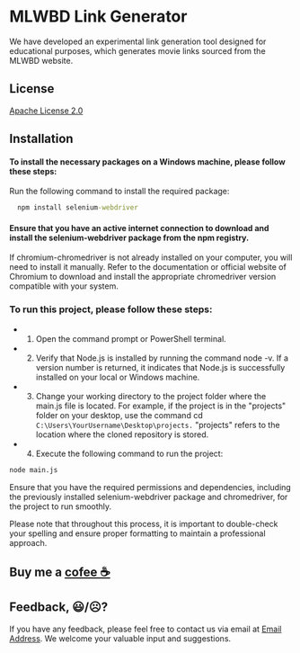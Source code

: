 
# MLWBD Link Generator

We have developed an experimental link generation tool designed for educational purposes, which generates movie links sourced from the MLWBD website.


## License

[Apache License 2.0](https://github.com/ShahedNoor/mlwbd-link-generator/blob/master/LICENSE)


## Installation

#### To install the necessary packages on a Windows machine, please follow these steps:

Run the following command to install the required package:

```cmd
  npm install selenium-webdriver
```

#### Ensure that you have an active internet connection to download and install the selenium-webdriver package from the npm registry.

If chromium-chromedriver is not already installed on your computer, you will need to install it manually. Refer to the documentation or official website of Chromium to download and install the appropriate chromedriver version compatible with your system.

### To run this project, please follow these steps:

- 1. Open the command prompt or PowerShell terminal.
- 2. Verify that Node.js is installed by running the command node -v. If a version number is returned, it indicates that Node.js is successfully installed on your local or Windows machine.

- 3. Change your working directory to the project folder where the main.js file is located. For example, if the project is in the "projects" folder on your desktop, use the command cd ```C:\Users\YourUsername\Desktop\projects.```
 "projects" refers to the location where the cloned repository is stored.

- 4. Execute the following command to run the project:

```cmd
node main.js
```

Ensure that you have the required permissions and dependencies, including the previously installed selenium-webdriver package and chromedriver, for the project to run smoothly.

Please note that throughout this process, it is important to double-check your spelling and ensure proper formatting to maintain a professional approach.
## Buy me a [cofee ☕](https://www.buymeacoffee.com/developernoor)


## Feedback, 😃/☹?

If you have any feedback, please feel free to contact us via email at [Email Address](mailto:shaednoor28@gmail.com). We welcome your valuable input and suggestions.


